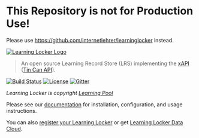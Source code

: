 # This Repository is not for Production Use!

Please use https://github.com/internetlehrer/learninglocker instead.


[![Learning Locker Logo](https://i.imgur.com/hP1yFKL.png)](http://learninglocker.net)
> An open source Learning Record Store (LRS) implementing the [xAPI](https://github.com/adlnet/xAPI-Spec/blob/master/xAPI.md) ([Tin Can API](http://tincanapi.com/)).

[![Build Status](https://travis-ci.org/LearningLocker/learninglocker.svg?branch=master)](https://travis-ci.org/LearningLocker/learninglocker)
[![License](https://poser.pugx.org/learninglocker/learninglocker/license.svg)](http://opensource.org/licenses/GPL-3.0)
[![Gitter](https://badges.gitter.im/Join%20Chat.svg)](https://gitter.im/LearningLocker/learninglocker?utm_source=badge&utm_medium=badge&utm_campaign=pr-badge&utm_content=badge)

*Learning Locker is copyright [Learning Pool](https://learningpool.com/)*

Please see our [documentation](http://docs.learninglocker.net) for installation, configuration, and usage instructions.

You can also [register your Learning Locker](https://learningpool.com/register-locker) or get [Learning Locker Data Cloud](https://learningpool.com/solutions/learning-record-store-learning-locker).
